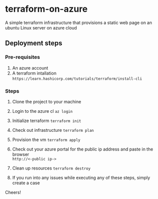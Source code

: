 # terraform-on-azure
A simple terraform infrastructure that provisions a static web page on an ubuntu Linux server on azure cloud

## Deployment steps
### Pre-requisites
1. An azure account
2. A terraform intallation   
```https://learn.hashicorp.com/tutorials/terraform/install-cli```

### Steps
1. Clone the project to your machine

2. Login to the azure cl ```az login``` 

3. Initialize terraform ```terraform init``` 

4. Check out infrastructure ```terraform plan```

5. Provision the vm ```terraform apply```

6. Check out your azure portal for the public ip address and paste in the browser   
```http://<-public ip->```

7. Clean up resources ```terraform destroy```

8. If you run into any issues while executing any of these steps, simply create a case

Cheers!
